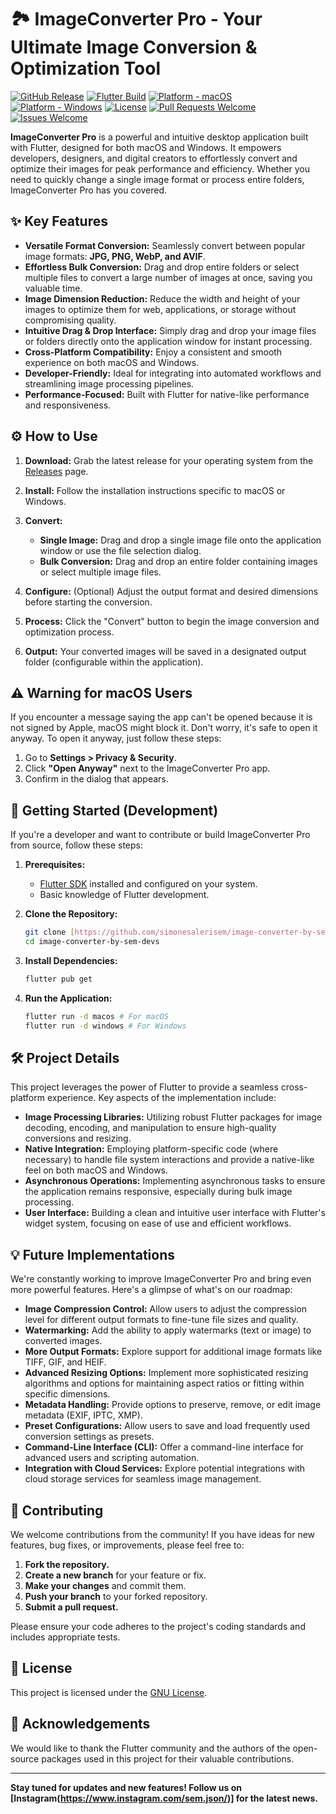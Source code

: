 # 🏞️ ImageConverter Pro - Your Ultimate Image Conversion & Optimization Tool

[![GitHub Release](https://img.shields.io/github/v/release/simonesalerisem/image-converter-by-sem-devs?sort=semver)](https://github.com/simonesalerisem/image-converter-by-sem-devs/releases)
[![Flutter Build](https://img.shields.io/badge/Flutter-3.x.x-blue?logo=flutter)](https://flutter.dev/)
[![Platform - macOS](https://img.shields.io/badge/Platform-macOS-lightgrey?logo=apple)](https://www.apple.com/macos/what-is/)
[![Platform - Windows](https://img.shields.io/badge/Platform-Windows-lightgrey?logo=windows)](https://www.microsoft.com/en-us/windows/)
[![License](https://img.shields.io/github/license/simonesalerisem/image-converter-by-sem-devs)](https://github.com/simonesalerisem/image-converter-by-sem-devs/blob/main/LICENSE)
[![Pull Requests Welcome](https://img.shields.io/badge/PRs-welcome-brightgreen.svg)](https://github.com/simonesalerisem/image-converter-by-sem-devs/pulls)
[![Issues Welcome](https://img.shields.io/badge/Issues-welcome-yellow.svg)](https://github.com/simonesalerisem/image-converter-by-sem-devs/issues)

**ImageConverter Pro** is a powerful and intuitive desktop application built with Flutter, designed for both macOS and Windows. It empowers developers, designers, and digital creators to effortlessly convert and optimize their images for peak performance and efficiency. Whether you need to quickly change a single image format or process entire folders, ImageConverter Pro has you covered.

## ✨ Key Features

* **Versatile Format Conversion:** Seamlessly convert between popular image formats: **JPG, PNG, WebP, and AVIF**.
* **Effortless Bulk Conversion:** Drag and drop entire folders or select multiple files to convert a large number of images at once, saving you valuable time.
* **Image Dimension Reduction:** Reduce the width and height of your images to optimize them for web, applications, or storage without compromising quality.
* **Intuitive Drag & Drop Interface:** Simply drag and drop your image files or folders directly onto the application window for instant processing.
* **Cross-Platform Compatibility:** Enjoy a consistent and smooth experience on both macOS and Windows.
* **Developer-Friendly:** Ideal for integrating into automated workflows and streamlining image processing pipelines.
* **Performance-Focused:** Built with Flutter for native-like performance and responsiveness.

## ⚙️ How to Use

1.  **Download:** Grab the latest release for your operating system from the [Releases](https://github.com/simonesalerisem/image-converter-by-sem-devs/releases) page.
2.  **Install:** Follow the installation instructions specific to macOS or Windows.
3.  **Convert:**

    * **Single Image:** Drag and drop a single image file onto the application window or use the file selection dialog.
    * **Bulk Conversion:** Drag and drop an entire folder containing images or select multiple image files.
4.  **Configure:** (Optional) Adjust the output format and desired dimensions before starting the conversion.
5.  **Process:** Click the "Convert" button to begin the image conversion and optimization process.
6.  **Output:** Your converted images will be saved in a designated output folder (configurable within the application).

## ⚠️ Warning for macOS Users

If you encounter a message saying the app can't be opened because it is not signed by Apple, macOS might block it. Don't worry, it's safe to open it anyway. To open it anyway, just follow these steps:

1.  Go to **Settings > Privacy & Security**.
2.  Click **"Open Anyway"** next to the ImageConverter Pro app.
3.  Confirm in the dialog that appears.

## 🚀 Getting Started (Development)

If you're a developer and want to contribute or build ImageConverter Pro from source, follow these steps:

1.  **Prerequisites:**

    * [Flutter SDK](https://flutter.dev/docs/get-started/install) installed and configured on your system.
    * Basic knowledge of Flutter development.
2.  **Clone the Repository:**

    ```bash
    git clone [https://github.com/simonesalerisem/image-converter-by-sem-devs.git](https://github.com/simonesalerisem/image-converter-by-sem-devs.git)
    cd image-converter-by-sem-devs
    ```
3.  **Install Dependencies:**

    ```bash
    flutter pub get
    ```
4.  **Run the Application:**

    ```bash
    flutter run -d macos # For macOS
    flutter run -d windows # For Windows
    ```

## 🛠️ Project Details

This project leverages the power of Flutter to provide a seamless cross-platform experience. Key aspects of the implementation include:

* **Image Processing Libraries:** Utilizing robust Flutter packages for image decoding, encoding, and manipulation to ensure high-quality conversions and resizing.
* **Native Integration:** Employing platform-specific code (where necessary) to handle file system interactions and provide a native-like feel on both macOS and Windows.
* **Asynchronous Operations:** Implementing asynchronous tasks to ensure the application remains responsive, especially during bulk image processing.
* **User Interface:** Building a clean and intuitive user interface with Flutter's widget system, focusing on ease of use and efficient workflows.

## 💡 Future Implementations

We're constantly working to improve ImageConverter Pro and bring even more powerful features. Here's a glimpse of what's on our roadmap:

* **Image Compression Control:** Allow users to adjust the compression level for different output formats to fine-tune file sizes and quality.
* **Watermarking:** Add the ability to apply watermarks (text or image) to converted images.
* **More Output Formats:** Explore support for additional image formats like TIFF, GIF, and HEIF.
* **Advanced Resizing Options:** Implement more sophisticated resizing algorithms and options for maintaining aspect ratios or fitting within specific dimensions.
* **Metadata Handling:** Provide options to preserve, remove, or edit image metadata (EXIF, IPTC, XMP).
* **Preset Configurations:** Allow users to save and load frequently used conversion settings as presets.
* **Command-Line Interface (CLI):** Offer a command-line interface for advanced users and scripting automation.
* **Integration with Cloud Services:** Explore potential integrations with cloud storage services for seamless image management.

## 🙌 Contributing

We welcome contributions from the community! If you have ideas for new features, bug fixes, or improvements, please feel free to:

1.  **Fork the repository.**
2.  **Create a new branch** for your feature or fix.
3.  **Make your changes** and commit them.
4.  **Push your branch** to your forked repository.
5.  **Submit a pull request.**

Please ensure your code adheres to the project's coding standards and includes appropriate tests.

## 📄 License

This project is licensed under the [GNU License](https://github.com/simonesalerisem/image-converter-by-sem-devs/blob/main/LICENSE).

## 🙏 Acknowledgements

We would like to thank the Flutter community and the authors of the open-source packages used in this project for their valuable contributions.

---

**Stay tuned for updates and new features! Follow us on [Instagram(https://www.instagram.com/sem.json/)] for the latest news.**

